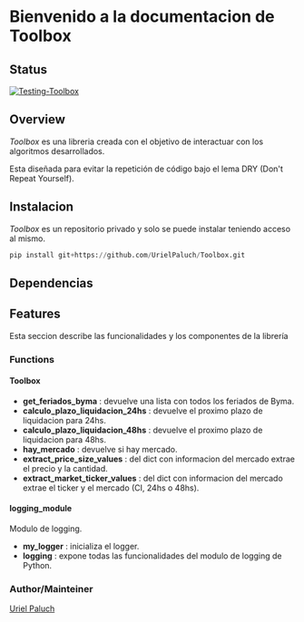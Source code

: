 # Bienvenido a la documentacion de Toolbox

## Status

[![Testing-Toolbox](https://github.com/UrielPaluch/Toolbox/actions/workflows/github-actions-testing.yml/badge.svg)](https://github.com/UrielPaluch/Toolbox/actions/workflows/github-actions-testing.yml)

## Overview

*Toolbox* es una libreria creada con el objetivo de interactuar con los algoritmos
desarrollados.

Esta diseñada para evitar la repetición de código bajo el lema DRY (Don't Repeat
Yourself).

## Instalacion

*Toolbox* es un repositorio privado y solo se puede instalar teniendo acceso al
mismo.

```Python
pip install git+https://github.com/UrielPaluch/Toolbox.git
```

## Dependencias

## Features

Esta seccion describe las funcionalidades y los componentes de la librería

### Functions

#### Toolbox

* **get_feriados_byma** : devuelve una lista con todos los feriados de Byma.
* **calculo_plazo_liquidacion_24hs** : devuelve el proximo plazo de liquidacion para 24hs.
* **calculo_plazo_liquidacion_48hs** : devuelve el proximo plazo de liquidacion para 48hs.
* **hay_mercado** : devuelve si hay mercado.
* **extract_price_size_values** : del dict con informacion del mercado extrae
el precio y la cantidad.
* **extract_market_ticker_values** : del dict con informacion del mercado extrae
el ticker y el mercado (CI, 24hs o 48hs).

#### logging_module

Modulo de logging.

* **my_logger** : inicializa el logger.
* **logging** : expone todas las funcionalidades del modulo de logging de Python.

### Author/Mainteiner

[Uriel Paluch](https://github.com/UrielPaluch)
